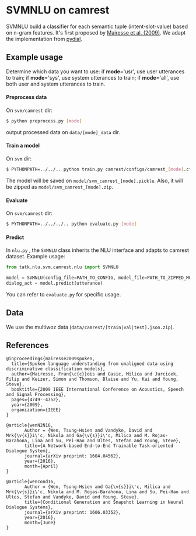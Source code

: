 # SVMNLU on camrest

SVMNLU build a classifier for each semantic tuple (intent-slot-value) based on n-gram features. It's first proposed by [Mairesse et al. (2009)](http://mairesse.s3.amazonaws.com/research/papers/icassp09-final.pdf). We adapt the implementation from [pydial](https://bitbucket.org/dialoguesystems/pydial/src/master/semi/CNetTrain/).

## Example usage

Determine which data you want to use: if **mode**='usr', use user utterances to train; if **mode**='sys', use system utterances to train; if **mode**='all', use both user and system utterances to train.

#### Preprocess data

On `svm/camrest` dir:

```sh
$ python preprocess.py [mode]
```

output processed data on `data/[mode]_data` dir.

#### Train a model

On `svm` dir:

```sh
$ PYTHONPATH=../../.. python train.py camrest/configs/camrest_[mode].cfg
```

The model will be saved on `model/svm_camrest_[mode].pickle`. Also, it will be zipped as `model/svm_camrest_[mode].zip`. 

#### Evaluate

On `svm/camrest` dir:

```sh
$ PYTHONPATH=../../../.. python evaluate.py [mode]
```

#### Predict

In `nlu.py` , the `SVMNLU` class inherits the NLU interface and adapts to camrest dataset. Example usage:

```python
from tatk.nlu.svm.camrest.nlu import SVMNLU

model = SVMNLU(config_file=PATH_TO_CONFIG, model_file=PATH_TO_ZIPPED_MODEL)
dialog_act = model.predict(utterance)
```

You can refer to `evaluate.py` for specific usage.

## Data

We use the multiwoz data (`data/camrest/[train|val|test].json.zip`).

## References

```
@inproceedings{mairesse2009spoken,
  title={Spoken language understanding from unaligned data using discriminative classification models},
  author={Mairesse, Fran{\c{c}}ois and Gasic, Milica and Jurcicek, Filip and Keizer, Simon and Thomson, Blaise and Yu, Kai and Young, Steve},
  booktitle={2009 IEEE International Conference on Acoustics, Speech and Signal Processing},
  pages={4749--4752},
  year={2009},
  organization={IEEE}
}

@article{wenN2N16,
       Author = {Wen, Tsung-Hsien and Vandyke, David and Mrk{\v{s}}i\'c, Nikola and Ga{\v{s}}i\'c, Milica and M. Rojas-Barahona, Lina and Su, Pei-Hao and Ultes, Stefan and Young, Steve},
       title={A Network-based End-to-End Trainable Task-oriented Dialogue System},
       journal={arXiv preprint: 1604.04562},
       year={2016},
       month={April}
}

@article{wencond16,
       Author = {Wen, Tsung-Hsien and Ga{\v{s}}i\'c, Milica and Mrk{\v{s}}i\'c, Nikola and M. Rojas-Barahona, Lina and Su, Pei-Hao and Ultes, Stefan and Vandyke, David and Young, Steve},
       title={Conditional Generation and Snapshot Learning in Neural Dialogue Systems},
       journal={arXiv preprint: 1606.03352},
       year={2016},
       month={June}
}
```

